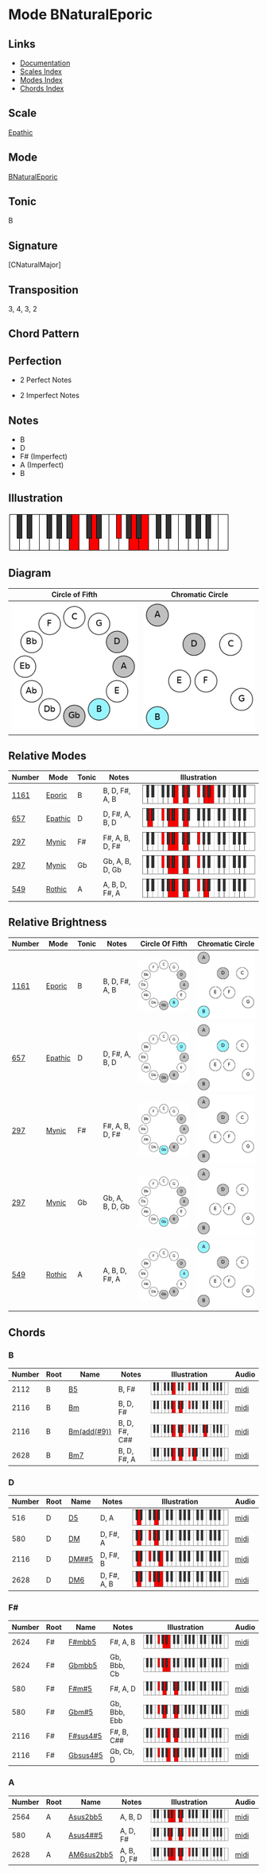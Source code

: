 # Mode BNaturalEporic

## Links

- [Documentation](README.md)
- [Scales Index](Scales.md)
- [Modes Index](Modes.md)
- [Chords Index](Chords.md)

## Scale

[Epathic](ScaleEpathic.md)

## Mode

[BNaturalEporic](ModeBNaturalEporic.md)

## Tonic

B

## Signature

[CNaturalMajor]

## Transposition

3, 4, 3, 2

## Chord Pattern



## Perfection

 - 2 Perfect Notes

 - 2 Imperfect Notes

## Notes

- B
- D
- F# (Imperfect)
- A (Imperfect)
- B

## Illustration

![BNaturalEporic](ModeBNaturalEporic.png)

## Diagram

| Circle of Fifth | Chromatic Circle |
|-----------------|------------------|
| ![BNaturalEporic](CircleOfFifthModeBNaturalEporic.png) | ![BNaturalEporic](ChromaticCircleModeBNaturalEporic.png) |
## Relative Modes

| Number | Mode | Tonic | Notes | Illustration |
|--------|------|-------|-------|--------------|
| [1161](https://ianring.com/musictheory/scales/1161) | [Eporic](ModeEporic.md) | B | B, D, F#, A, B | ![BNaturalEporic](ModeBNaturalEporic.png) |
| [657](https://ianring.com/musictheory/scales/657) | [Epathic](ModeEpathic.md) | D | D, F#, A, B, D | ![DNaturalEpathic](ModeDNaturalEpathic.png) |
| [297](https://ianring.com/musictheory/scales/297) | [Mynic](ModeMynic.md) | F# | F#, A, B, D, F# | ![FSharpMynic](ModeFSharpMynic.png) |
| [297](https://ianring.com/musictheory/scales/297) | [Mynic](ModeMynic.md) | Gb | Gb, A, B, D, Gb | ![GFlatMynic](ModeGFlatMynic.png) |
| [549](https://ianring.com/musictheory/scales/549) | [Rothic](ModeRothic.md) | A | A, B, D, F#, A | ![ANaturalRothic](ModeANaturalRothic.png) |
## Relative Brightness

| Number | Mode | Tonic | Notes | Circle Of Fifth | Chromatic Circle |
|--------|------|-------|-------|-----------------|------------------|
| [1161](https://ianring.com/musictheory/scales/1161) | [Eporic](ModeEporic.md) | B | B, D, F#, A, B | ![BNaturalEporic](CircleOfFifthModeBNaturalEporic.png) | ![BNaturalEporic](ChromaticCircleModeBNaturalEporic.png) |
| [657](https://ianring.com/musictheory/scales/657) | [Epathic](ModeEpathic.md) | D | D, F#, A, B, D | ![DNaturalEpathic](CircleOfFifthModeDNaturalEpathic.png) | ![DNaturalEpathic](ChromaticCircleModeDNaturalEpathic.png) |
| [297](https://ianring.com/musictheory/scales/297) | [Mynic](ModeMynic.md) | F# | F#, A, B, D, F# | ![FSharpMynic](CircleOfFifthModeFSharpMynic.png) | ![FSharpMynic](ChromaticCircleModeFSharpMynic.png) |
| [297](https://ianring.com/musictheory/scales/297) | [Mynic](ModeMynic.md) | Gb | Gb, A, B, D, Gb | ![GFlatMynic](CircleOfFifthModeGFlatMynic.png) | ![GFlatMynic](ChromaticCircleModeGFlatMynic.png) |
| [549](https://ianring.com/musictheory/scales/549) | [Rothic](ModeRothic.md) | A | A, B, D, F#, A | ![ANaturalRothic](CircleOfFifthModeANaturalRothic.png) | ![ANaturalRothic](ChromaticCircleModeANaturalRothic.png) |

## Chords

### B

| Number | Root | Name | Notes | Illustration | Audio |
|--------|------|------|-------|--------------|-------|
| 2112 | B | [B5](ChordBNaturalPowerChord.md) | B, F# | ![B5](ChordBNaturalPowerChordRootPosition.png) | [midi](ChordBNaturalPowerChordRootPosition.mid) |
| 2116 | B | [Bm](ChordBNaturalMinor.md) | B, D, F# | ![Bm](ChordBNaturalMinorRootPosition.png) | [midi](ChordBNaturalMinorRootPosition.mid) |
| 2116 | B | [Bm(add(#9))](ChordBNaturalMinorAddSharpNinth.md) | B, D, F#, C## | ![Bm(add(#9))](ChordBNaturalMinorAddSharpNinthRootPosition.png) | [midi](ChordBNaturalMinorAddSharpNinthRootPosition.mid) |
| 2628 | B | [Bm7](ChordBNaturalMinorSeventh.md) | B, D, F#, A | ![Bm7](ChordBNaturalMinorSeventhRootPosition.png) | [midi](ChordBNaturalMinorSeventhRootPosition.mid) |

### D

| Number | Root | Name | Notes | Illustration | Audio |
|--------|------|------|-------|--------------|-------|
| 516 | D | [D5](ChordDNaturalPowerChord.md) | D, A | ![D5](ChordDNaturalPowerChordRootPosition.png) | [midi](ChordDNaturalPowerChordRootPosition.mid) |
| 580 | D | [DM](ChordDNaturalMajor.md) | D, F#, A | ![DM](ChordDNaturalMajorRootPosition.png) | [midi](ChordDNaturalMajorRootPosition.mid) |
| 2116 | D | [DM##5](ChordDNaturalMajorDoubleSharpFifth.md) | D, F#, B | ![DM##5](ChordDNaturalMajorDoubleSharpFifthRootPosition.png) | [midi](ChordDNaturalMajorDoubleSharpFifthRootPosition.mid) |
| 2628 | D | [DM6](ChordDNaturalMajorSixth.md) | D, F#, A, B | ![DM6](ChordDNaturalMajorSixthRootPosition.png) | [midi](ChordDNaturalMajorSixthRootPosition.mid) |

### F#

| Number | Root | Name | Notes | Illustration | Audio |
|--------|------|------|-------|--------------|-------|
| 2624 | F# | [F#mbb5](ChordFSharpMinorDoubleFlatFifth.md) | F#, A, B | ![F#mbb5](ChordFSharpMinorDoubleFlatFifthRootPosition.png) | [midi](ChordFSharpMinorDoubleFlatFifthRootPosition.mid) |
| 2624 | F# | [Gbmbb5](ChordGFlatMinorDoubleFlatFifth.md) | Gb, Bbb, Cb | ![Gbmbb5](ChordGFlatMinorDoubleFlatFifthRootPosition.png) | [midi](ChordGFlatMinorDoubleFlatFifthRootPosition.mid) |
| 580 | F# | [F#m#5](ChordFSharpMinorSharpFifth.md) | F#, A, D | ![F#m#5](ChordFSharpMinorSharpFifthRootPosition.png) | [midi](ChordFSharpMinorSharpFifthRootPosition.mid) |
| 580 | F# | [Gbm#5](ChordGFlatMinorSharpFifth.md) | Gb, Bbb, Ebb | ![Gbm#5](ChordGFlatMinorSharpFifthRootPosition.png) | [midi](ChordGFlatMinorSharpFifthRootPosition.mid) |
| 2116 | F# | [F#sus4#5](ChordFSharpSuspendedFourthSharpFifth.md) | F#, B, C## | ![F#sus4#5](ChordFSharpSuspendedFourthSharpFifthRootPosition.png) | [midi](ChordFSharpSuspendedFourthSharpFifthRootPosition.mid) |
| 2116 | F# | [Gbsus4#5](ChordGFlatSuspendedFourthSharpFifth.md) | Gb, Cb, D | ![Gbsus4#5](ChordGFlatSuspendedFourthSharpFifthRootPosition.png) | [midi](ChordGFlatSuspendedFourthSharpFifthRootPosition.mid) |

### A

| Number | Root | Name | Notes | Illustration | Audio |
|--------|------|------|-------|--------------|-------|
| 2564 | A | [Asus2bb5](ChordANaturalSuspendedSecondDoubleFlatFifth.md) | A, B, D | ![Asus2bb5](ChordANaturalSuspendedSecondDoubleFlatFifthRootPosition.png) | [midi](ChordANaturalSuspendedSecondDoubleFlatFifthRootPosition.mid) |
| 580 | A | [Asus4##5](ChordANaturalSuspendedFourthDoubleSharpFifth.md) | A, D, F# | ![Asus4##5](ChordANaturalSuspendedFourthDoubleSharpFifthRootPosition.png) | [midi](ChordANaturalSuspendedFourthDoubleSharpFifthRootPosition.mid) |
| 2628 | A | [AM6sus2bb5](ChordANaturalMajorSixthSuspendedSecondDoubleFlatFifth.md) | A, B, D, F# | ![AM6sus2bb5](ChordANaturalMajorSixthSuspendedSecondDoubleFlatFifthRootPosition.png) | [midi](ChordANaturalMajorSixthSuspendedSecondDoubleFlatFifthRootPosition.mid) |


